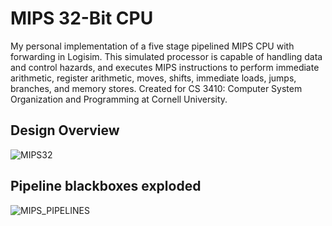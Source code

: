 # MIPS 32-Bit CPU
My personal implementation of a five stage pipelined MIPS CPU with forwarding in Logisim. This simulated processor is capable of handling data and control hazards, and executes MIPS instructions to perform immediate arithmetic, register arithmetic, moves, shifts, immediate loads, jumps, branches, and memory stores. Created for CS 3410: Computer System Organization and Programming at Cornell University.

## Design Overview
![MIPS32](https://i.imgur.com/kVBzWYj.jpg "MIPS32")

## Pipeline blackboxes exploded
![MIPS_PIPELINES](https://i.imgur.com/KRe2BEn.png "MIPS_PIPELINES")
